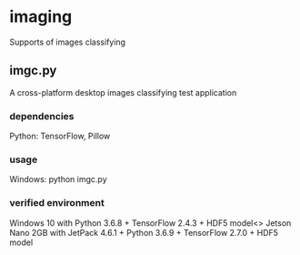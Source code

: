 # imaging
Supports of images classifying

## imgc.py
A cross-platform desktop images classifying test application

### dependencies
Python: TensorFlow, Pillow

### usage
Windows: python imgc.py

### verified environment
Windows 10 with Python 3.6.8 + TensorFlow 2.4.3 + HDF5 model<>
Jetson Nano 2GB with JetPack 4.6.1 + Python 3.6.9 + TensorFlow 2.7.0 + HDF5 model
